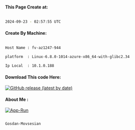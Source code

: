 
   
#### This Page Create at:

```bash

2024-09-23 - 02:57:55 UTC

```

#### Create By Machine:

```bash

Host Name : fv-az1247-944

platform  : Linux-6.8.0-1014-azure-x86_64-with-glibc2.34

Ip Local  : 10.1.0.188

```
#### Download This code Here:

[![GitHub release (latest by date)](https://img.shields.io/github/v/release/Gosdan-Movsesian/Gosdan?style=for-the-badge&label=Download)](https://github.com/Gosdan-Movsesian/Gosdan/releases) 

</p> 

#### About Me :

[![App-Run](https://github.com/Gosdan-Movsesian/Gosdan/actions/workflows/App-Run.yml/badge.svg)](https://github.com/Gosdan-Movsesian/Gosdan/actions/workflows/App-Run.yml)

```bash

Gosdan-Movsesian

```

